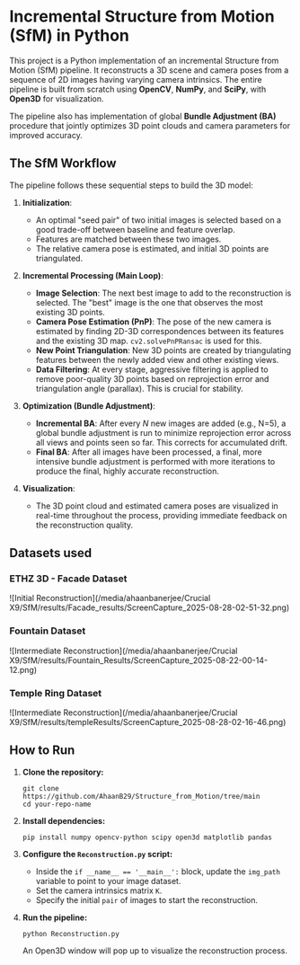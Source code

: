 # Incremental Structure from Motion (SfM) in Python

This project is a Python implementation of an incremental Structure from Motion (SfM) pipeline. It reconstructs a 3D scene and camera poses from a sequence of 2D images having varying camera intrinsics. The entire pipeline is built from scratch using **OpenCV**, **NumPy**, and **SciPy**, with **Open3D** for visualization.

The pipeline also has implementation of  global **Bundle Adjustment (BA)** procedure that jointly optimizes 3D point clouds and camera parameters for improved accuracy.

<!-- ![Final Reconstruction GIF](https://raw.githubusercontent.com/AhaanBanerjee/Visual-Odometry-and-SLAM-Implementations/master/artefacts/SfM.gif)
*(Example output from the Temple dataset)* -->

## The SfM Workflow

The pipeline follows these sequential steps to build the 3D model:

1.  **Initialization**:
    *   An optimal "seed pair" of two initial images is selected based on a good trade-off between baseline and feature overlap.
    *   Features are matched between these two images.
    *   The relative camera pose is estimated, and initial 3D points are triangulated.

2.  **Incremental Processing (Main Loop)**:
    *   **Image Selection**: The next best image to add to the reconstruction is selected. The "best" image is the one that observes the most existing 3D points.
    *   **Camera Pose Estimation (PnP)**: The pose of the new camera is estimated by finding 2D-3D correspondences between its features and the existing 3D map. `cv2.solvePnPRansac` is used for this.
    *   **New Point Triangulation**: New 3D points are created by triangulating features between the newly added view and other existing views.
    *   **Data Filtering**: At every stage, aggressive filtering is applied to remove poor-quality 3D points based on reprojection error and triangulation angle (parallax). This is crucial for stability.

3.  **Optimization (Bundle Adjustment)**:
    *   **Incremental BA**: After every *N* new images are added (e.g., N=5), a global bundle adjustment is run to minimize reprojection error across all views and points seen so far. This corrects for accumulated drift.
    *   **Final BA**: After all images have been processed, a final, more intensive bundle adjustment is performed with more iterations to produce the final, highly accurate reconstruction.

4.  **Visualization**:
    *   The 3D point cloud and estimated camera poses are visualized in real-time throughout the process, providing immediate feedback on the reconstruction quality.

## Datasets used

### ETHZ 3D - Facade Dataset
<!-- Placeholder: Insert an image of your initial 2-view reconstruction here -->
![Initial Reconstruction](/media/ahaanbanerjee/Crucial X9/SfM/results/Facade_results/ScreenCapture_2025-08-28-02-51-32.png)


### Fountain Dataset
<!-- Placeholder: Insert an image of your mid-reconstruction point cloud and cameras here -->
![Intermediate Reconstruction](/media/ahaanbanerjee/Crucial X9/SfM/results/Fountain_Results/ScreenCapture_2025-08-22-00-14-12.png)

### Temple Ring Dataset
<!-- Placeholder: Insert an image of your mid-reconstruction point cloud and cameras here -->
![Intermediate Reconstruction](/media/ahaanbanerjee/Crucial X9/SfM/results/templeResults/ScreenCapture_2025-08-28-02-16-46.png)


## How to Run

1.  **Clone the repository:**
    ```
    git clone https://github.com/AhaanB29/Structure_from_Motion/tree/main
    cd your-repo-name
    ```

2.  **Install dependencies:**
    ```
    pip install numpy opencv-python scipy open3d matplotlib pandas
    ```

3.  **Configure the `Reconstruction.py` script:**
    *   Inside the `if __name__ == '__main__':` block, update the `img_path` variable to point to your image dataset.
    *   Set the camera intrinsics matrix `K`.
    *   Specify the initial `pair` of images to start the reconstruction.

4.  **Run the pipeline:**
    ```
    python Reconstruction.py
    ```
    An Open3D window will pop up to visualize the reconstruction process.